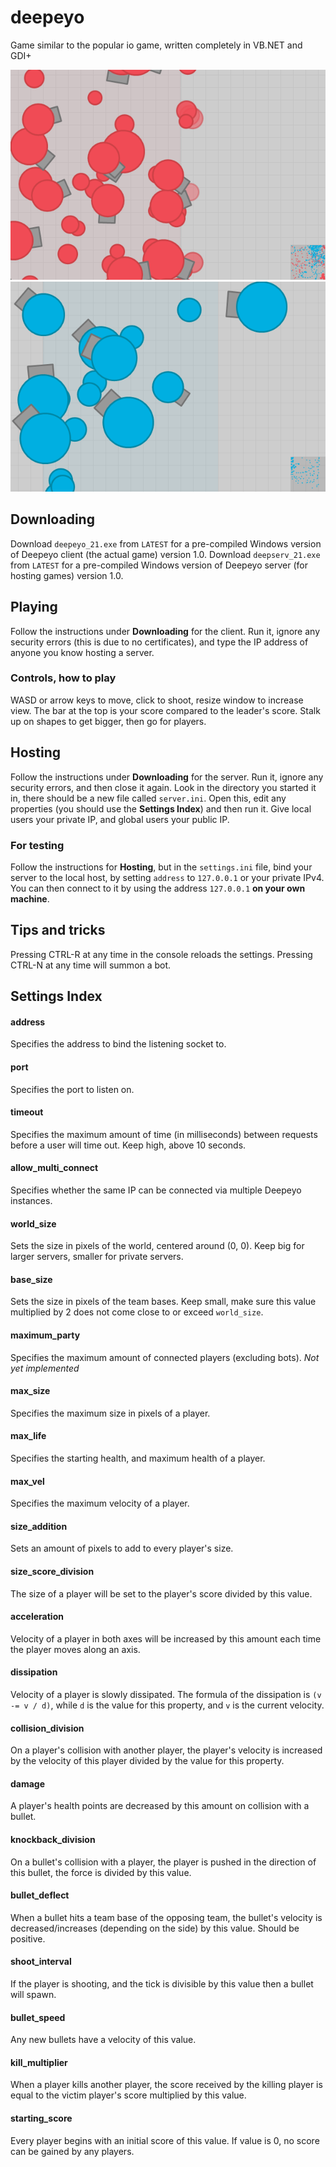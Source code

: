 # deepeyo
Game similar to the popular io game, written completely in VB.NET and GDI+

![alt text](https://raw.githubusercontent.com/neurogame/deepeyo/master/reds.png)
![alt text](https://raw.githubusercontent.com/neurogame/deepeyo/master/blues.png)

## Downloading
Download `deepeyo_21.exe` from `LATEST` for a pre-compiled Windows version of Deepeyo client (the actual game) version 1.0.
Download `deepserv_21.exe` from `LATEST` for a pre-compiled Windows version of Deepeyo server (for hosting games) version 1.0.

## Playing
Follow the instructions under **Downloading** for the client. Run it, ignore any security errors (this is due to no certificates), and type the IP address of anyone you know hosting a server.

### Controls, how to play
WASD or arrow keys to move, click to shoot, resize window to increase view. The bar at the top is your score compared to the leader's score. Stalk up on shapes to get bigger, then go for players.

## Hosting
Follow the instructions under **Downloading** for the server. Run it, ignore any security errors, and then close it again. Look in the directory you started it in, there should be a new file called `server.ini`. Open this, edit any properties (you should use the **Settings Index**) and then run it. Give local users your private IP, and global users your public IP. 

### For testing
Follow the instructions for **Hosting**, but in the `settings.ini` file, bind your server to the local host, by setting `address` to `127.0.0.1` or your private IPv4. You can then connect to it by using the address `127.0.0.1` **on your own machine**.

## Tips and tricks
Pressing CTRL-R at any time in the console reloads the settings. Pressing CTRL-N at any time will summon a bot.

## Settings Index

#### address
Specifies the address to bind the listening socket to.
#### port
Specifies the port to listen on.
#### timeout
Specifies the maximum amount of time (in milliseconds) between requests before a user will time out. Keep high, above 10 seconds.
#### allow_multi_connect
Specifies whether the same IP can be connected via multiple Deepeyo instances.
#### world_size
Sets the size in pixels of the world, centered around (0, 0). Keep big for larger servers, smaller for private servers.
#### base_size
Sets the size in pixels of the team bases. Keep small, make sure this value multiplied by 2 does not come close to or exceed `world_size`.
#### maximum_party
Specifies the maximum amount of connected players (excluding bots). *Not yet implemented*
#### max_size
Specifies the maximum size in pixels of a player.
#### max_life
Specifies the starting health, and maximum health of a player.
#### max_vel
Specifies the maximum velocity of a player.
#### size_addition
Sets an amount of pixels to add to every player's size.
#### size_score_division
The size of a player will be set to the player's score divided by this value.
#### acceleration
Velocity of a player in both axes will be increased by this amount each time the player moves along an axis.
#### dissipation
Velocity of a player is slowly dissipated. The formula of the dissipation is `(v -= v / d)`, while `d` is the value for this property, and `v` is the current velocity.
#### collision_division
On a player's collision with another player, the player's velocity is increased by the velocity of this player divided by the value for this property.
#### damage
A player's health points are decreased by this amount on collision with a bullet.
#### knockback_division
On a bullet's collision with a player, the player is pushed in the direction of this bullet, the force is divided by this value.
#### bullet_deflect
When a bullet hits a team base of the opposing team, the bullet's velocity is decreased/increases (depending on the side) by this value. Should be positive.
#### shoot_interval
If the player is shooting, and the tick is divisible by this value then a bullet will spawn.
#### bullet_speed
Any new bullets have a velocity of this value.
#### kill_multiplier
When a player kills another player, the score received by the killing player is equal to the victim player's score multiplied by this value.
#### starting_score
Every player begins with an initial score of this value. If value is 0, no score can be gained by any players.
